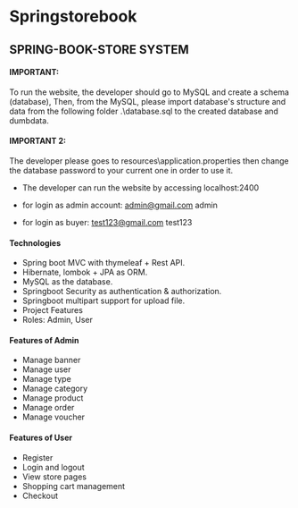 # Springstorebook
## SPRING-BOOK-STORE SYSTEM
#### IMPORTANT: 
To run the website, the developer should go to MySQL and create a schema (database),
Then, from the MySQL, please import database's structure and data from the following folder
      .\database.sql
to the created database and dumbdata.

#### IMPORTANT 2: 
The developer please goes to resources\application.properties
then change the database password to your current one in order to use it.

- The developer can run the website by accessing localhost:2400
- for login as admin account:
  admin@gmail.com
  admin

- for login as buyer:
  test123@gmail.com
  test123

#### Technologies
+ Spring boot MVC with thymeleaf + Rest API.
+ Hibernate, lombok + JPA as ORM.
+ MySQL as the database.
+ Springboot Security as authentication & authorization.
+ Springboot multipart support for upload file.
+ Project Features
+ Roles: Admin, User

#### Features of Admin
+ Manage banner
+ Manage user
+ Manage type
+ Manage category
+ Manage product
+ Manage order
+ Manage voucher
  
#### Features of User
- Register
- Login and logout
- View store pages
- Shopping cart management
- Checkout
